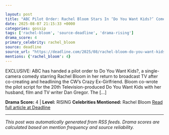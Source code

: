 ```yaml
---

layout: post
title: "ABC Pilot Order: Rachel Bloom Stars In ‘Do You Want Kids?’ Comedy She Co-Wrote With Dan Gregor"
date: 2025-08-07 21:15:33 +0000
categories: gossip
tags: ['rachel-bloom', 'source-deadline', 'drama-rising']
drama_score: 4
primary_celebrity: rachel_bloom
source: deadline
source_url: "https://deadline.com/2025/08/rachel-bloom-do-you-want-kids-abc-pilot-dan-gregor-levitan-1236481513/"
mentions: {'rachel_bloom': 4}
---
```


EXCLUSIVE: ABC has handed a pilot order to Do You Want Kids?, a single-camera comedy starring Rachel Bloom in her return to broadcast TV after co-creating and headlining the CW’s Crazy Ex-Girlfriend. Bloom co-wrote the pilot script for the 20th Television-produced Do You Want Kids with her husband, film and TV writer Dan Gregor. The […]

**Drama Score:** 4 | **Level:** RISING **Celebrities Mentioned:** Rachel Bloom [Read full article at Deadline](https://deadline.com/2025/08/rachel-bloom-do-you-want-kids-abc-pilot-dan-gregor-levitan-1236481513/)

---

*This post was automatically generated from RSS feeds. Drama scores are calculated based on mention frequency and source reliability.*